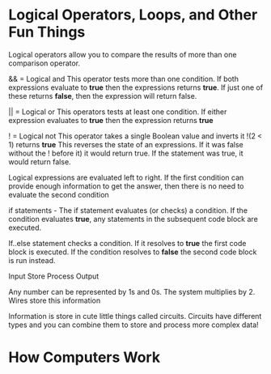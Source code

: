 # Logical Operators, Loops, and Other Fun Things

Logical operators allow you to compare the results of more than one comparison operator. 

&& = Logical and
This operator tests more than one condition. If both expressions evaluate to **true** then the expressions returns **true**. If just one of these returns **false**, then the expression will return false.

|| = Logical or
This operators tests at least one condition. If either expression evaluates to **true** then the expression returns **true**


! = Logical not
This operator takes a single Boolean value and inverts it
!(2 < 1) returns **true**
This reverses the state of an expressions. If it was false without the ! before it) it would return true. If the statement was true, it would return false.

Logical expressions are evaluated left to right. If the first condition can provide enough information to get the answer, then there is no need to evaluate the second condition


if statements - The if statement evaluates (or checks) a condition. If the condition evaluates **true**, any statements in the subsequent code block are executed.

If..else statement checks a condition. If it resolves to **true** the first code block is executed. If the condition resolves to **false** the second code block is run instead.


Input
Store
Process
Output

Any number can be represented by 1s and 0s. The system multiplies by 2. Wires store this information

Information is store in cute little things called circuits. Circuits have different types and you can combine them to store and process more complex data!














# How Computers Work